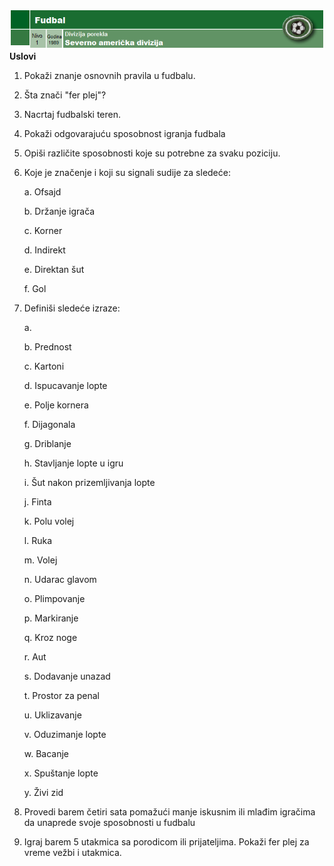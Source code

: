 ![](media/fudbal/media/image1.png)**Uslovi**

1.  Pokaži znanje osnovnih pravila u fudbalu.

2.  Šta znači "fer plej"?

3.  Nacrtaj fudbalski teren.

4.  Pokaži odgovarajuću sposobnost igranja fudbala

5.  Opiši različite sposobnosti koje su potrebne za svaku poziciju.

6.  Koje je značenje i koji su signali sudije za sledeće:

    a.  Ofsajd

    b.  Držanje igrača

    c.  Korner

    d.  Indirekt

    e.  Direktan šut

    f.  Gol

7.  Definiši sledeće izraze:

    a.  

    b.  Prednost

    c.  Kartoni

    d.  Ispucavanje lopte

    e.  Polje kornera

    f.  Dijagonala

    g.  Driblanje

    h.  Stavljanje lopte u igru

    i.  Šut nakon prizemljivanja lopte

    j.  Finta

    k.  Polu volej

    l.  Ruka

    m.  Volej

    n.  Udarac glavom

    o.  Plimpovanje

    p.  Markiranje

    q.  Kroz noge

    r.  Aut

    s.  Dodavanje unazad

    t.  Prostor za penal

    u.  Uklizavanje

    v.  Oduzimanje lopte

    w.  Bacanje

    x.  Spuštanje lopte

    y.  Živi zid

8.  Provedi barem četiri sata pomažući manje iskusnim ili mlađim
    igračima da unaprede svoje sposobnosti u fudbalu

9.  Igraj barem 5 utakmica sa porodicom ili prijateljima. Pokaži fer
    plej za vreme vežbi i utakmica.
